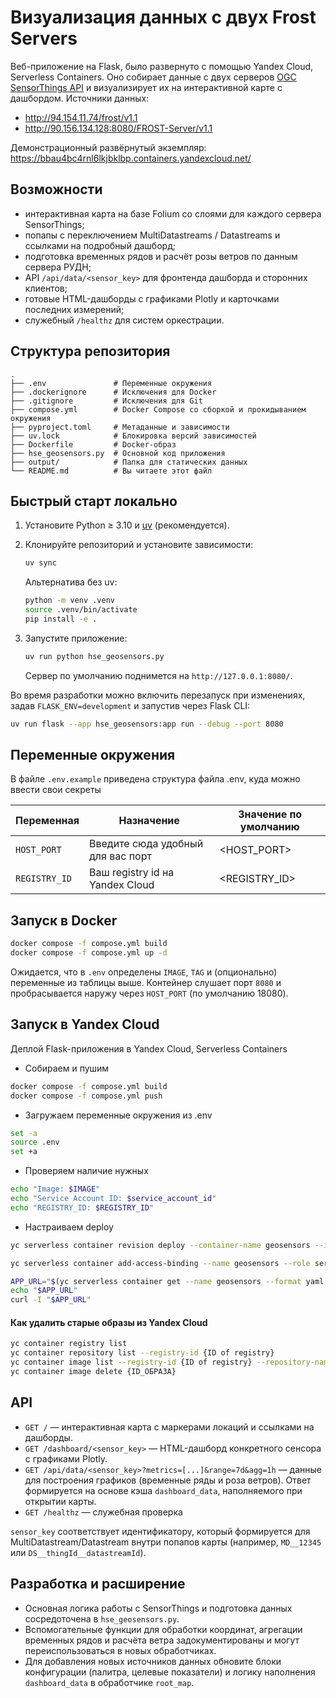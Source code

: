 # Визуализация данных с двух Frost Servers
 
Веб-приложение на Flask, было развернуто с помощью Yandex Cloud, Serverless Containers. Оно собирает данные с двух серверов [OGC SensorThings API](https://www.ogc.org/standards/sensorthings) и визуализирует их на интерактивной карте с дашбордом. Источники данных:
- http://94.154.11.74/frost/v1.1
- http://90.156.134.128:8080/FROST-Server/v1.1

Демонстрационный развёрнутый экземпляр: <https://bbau4bc4rnl6lkjbklbp.containers.yandexcloud.net/>

## Возможности

- интерактивная карта на базе Folium со слоями для каждого сервера SensorThings;
- попапы с переключением MultiDatastreams / Datastreams и ссылками на подробный дашборд;
- подготовка временных рядов и расчёт розы ветров по данным сервера РУДН;
- API `/api/data/<sensor_key>` для фронтенда дашборда и сторонних клиентов;
- готовые HTML-дашборды с графиками Plotly и карточками последних измерений;
- служебный `/healthz` для систем оркестрации.

## Структура репозитория

```
.
├── .env               # Переменные окружения
├── .dockerignore      # Исключения для Docker
├── .gitignore         # Исключения для Git
├── compose.yml        # Docker Compose со сборкой и прокидыванием окружения
├── pyproject.toml     # Метаданные и зависимости
├── uv.lock            # Блокировка версий зависимостей
├── Dockerfile         # Docker-образ
├── hse_geosensors.py  # Основной код приложения
├── output/            # Папка для статических данных
└── README.md          # Вы читаете этот файл
```

## Быстрый старт локально

1. Установите Python ≥ 3.10 и [uv](https://github.com/astral-sh/uv) (рекомендуется).
2. Клонируйте репозиторий и установите зависимости:

   ```bash
   uv sync
   ```

   Альтернатива без uv:

   ```bash
   python -m venv .venv
   source .venv/bin/activate
   pip install -e .
   ```

3. Запустите приложение:

   ```bash
   uv run python hse_geosensors.py
   ```

   Сервер по умолчанию поднимется на `http://127.0.0.1:8080/`.

Во время разработки можно включить перезапуск при изменениях, задав `FLASK_ENV=development` и запустив через Flask CLI:

```bash
uv run flask --app hse_geosensors:app run --debug --port 8080
```

## Переменные окружения

В файле `.env.example` приведена структура файла .env, куда можно ввести свои секреты

| Переменная       | Назначение                                                      | Значение по умолчанию             |
|------------------|-----------------------------------------------------------------|-----------------------------------|
| `HOST_PORT`      | Введите сюда удобный для вас порт                               |<HOST_PORT>                        |
| `REGISTRY_ID`    | Ваш registry id на Yandex Cloud                                 |<REGISTRY_ID>                      |

## Запуск в Docker

```bash
docker compose -f compose.yml build
docker compose -f compose.yml up -d
```

Ожидается, что в `.env` определены `IMAGE`, `TAG` и (опционально) переменные из таблицы выше. Контейнер слушает порт `8080` и пробрасывается наружу через `HOST_PORT` (по умолчанию 18080).

## Запуск в Yandex Cloud
Деплой Flask-приложения в Yandex Cloud, Serverless Containers

- Собираем и пушим
```bash
docker compose -f compose.yml build
docker compose -f compose.yml push
```
- Загружаем переменные окружения из .env
```bash
set -a
source .env
set +a
```
- Проверяем наличие нужных
```bash
echo "Image: $IMAGE"
echo "Service Account ID: $service_account_id"
echo "REGISTRY_ID: $REGISTRY_ID"
```
- Настраиваем deploy
```bash
yc serverless container revision deploy --container-name geosensors --image "$IMAGE:$TAG" --service-account-id "$service_account_id" --environment FLASK_ENV=production --execution-timeout 300s --cores 1 --memory 3GB --concurrency 1
```
```bash
yc serverless container add-access-binding --name geosensors --role serverless.containers.invoker --subject system:allUsers
```
```bash
APP_URL="$(yc serverless container get --name geosensors --format yaml | awk '/^url: /{print $2}')"
echo "$APP_URL"
curl -I "$APP_URL"
```
#### Как удалить старые образы из Yandex Cloud
```bash
yc container registry list
yc container repository list --registry-id {ID of registry}
yc container image list --registry-id {ID of registry} --repository-name {name of repository}
yc container image delete {ID_ОБРАЗА}
```
## API

- `GET /` — интерактивная карта с маркерами локаций и ссылками на дашборды.
- `GET /dashboard/<sensor_key>` — HTML-дашборд конкретного сенсора с графиками Plotly.
- `GET /api/data/<sensor_key>?metrics=[...]&range=7d&agg=1h` — данные для построения графиков (временные ряды и роза ветров). Ответ формируется на основе кэша `dashboard_data`, наполняемого при открытии карты.
- `GET /healthz` — служебная проверка

`sensor_key` соответствует идентификатору, который формируется для MultiDatastream/Datastream внутри попапов карты (например, `MD__12345` или `DS__thingId__datastreamId`).

## Разработка и расширение

- Основная логика работы с SensorThings и подготовка данных сосредоточена в `hse_geosensors.py`.
- Вспомогательные функции для обработки координат, агрегации временных рядов и расчёта ветра задокументированы и могут переиспользоваться в новых обработчиках.
- Для добавления новых источников данных обновите блоки конфигурации (палитра, целевые показатели) и логику наполнения `dashboard_data` в обработчике `root_map`.
